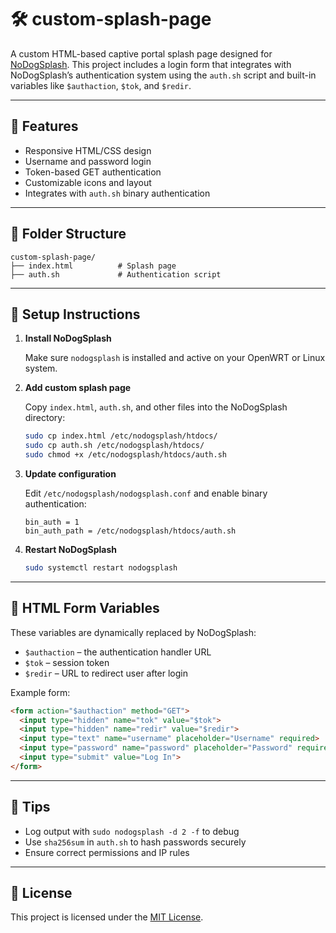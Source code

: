 # 🛠️ custom-splash-page

A custom HTML-based captive portal splash page designed for [NoDogSplash](https://github.com/nodogsplash/nodogsplash). This project includes a login form that integrates with NoDogSplash’s authentication system using the `auth.sh` script and built-in variables like `$authaction`, `$tok`, and `$redir`.

---

## 📁 Features

* Responsive HTML/CSS design
* Username and password login
* Token-based GET authentication
* Customizable icons and layout
* Integrates with `auth.sh` binary authentication

---

## 📂 Folder Structure

```
custom-splash-page/
├── index.html          # Splash page
├── auth.sh             # Authentication script
```

---

## 🚀 Setup Instructions

1. **Install NoDogSplash**

   Make sure `nodogsplash` is installed and active on your OpenWRT or Linux system.

2. **Add custom splash page**

   Copy `index.html`, `auth.sh`, and other files into the NoDogSplash directory:

   ```bash
   sudo cp index.html /etc/nodogsplash/htdocs/
   sudo cp auth.sh /etc/nodogsplash/htdocs/
   sudo chmod +x /etc/nodogsplash/htdocs/auth.sh
   ```

3. **Update configuration**

   Edit `/etc/nodogsplash/nodogsplash.conf` and enable binary authentication:

   ```
   bin_auth = 1
   bin_auth_path = /etc/nodogsplash/htdocs/auth.sh
   ```

4. **Restart NoDogSplash**

   ```bash
   sudo systemctl restart nodogsplash
   ```

---

## 🔧 HTML Form Variables

These variables are dynamically replaced by NoDogSplash:

* `$authaction` – the authentication handler URL
* `$tok` – session token
* `$redir` – URL to redirect user after login

Example form:

```html
<form action="$authaction" method="GET">
  <input type="hidden" name="tok" value="$tok">
  <input type="hidden" name="redir" value="$redir">
  <input type="text" name="username" placeholder="Username" required>
  <input type="password" name="password" placeholder="Password" required>
  <input type="submit" value="Log In">
</form>
```

---

## 🧠 Tips

* Log output with `sudo nodogsplash -d 2 -f` to debug
* Use `sha256sum` in `auth.sh` to hash passwords securely
* Ensure correct permissions and IP rules

---

## 📄 License

This project is licensed under the [MIT License](LICENSE).
